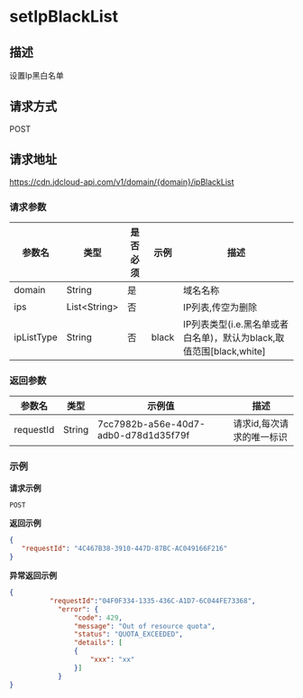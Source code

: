# setIpBlackList


## 描述
设置Ip黑白名单

## 请求方式
POST

## 请求地址
https://cdn.jdcloud-api.com/v1/domain/{domain}/ipBlackList

### 请求参数

| 参数名 | 类型         | 是否必须 | 示例              | 描述              |
| ------ | ------------ | -------- | ----------------- | ----------------- |
| domain | String       | 是       | | 域名名称          |
| ips    | List\<String> | 否       |                   | IP列表,传空为删除 |
| ipListType    | String | 否       |   black                | IP列表类型(i.e.黑名单或者白名单)，默认为black,取值范围[black,white]|

### 返回参数

| 参数名    | 类型   | 示例值                               | 描述                      |
| --------- | ------ | ------------------------------------ | ------------------------- |
| requestId | String | 7cc7982b-a56e-40d7-adb0-d78d1d35f79f | 请求id,每次请求的唯一标识 |

### 示例

**请求示例**

```html
POST
```

**返回示例**

```json
{
   "requestId": "4C467B38-3910-447D-87BC-AC049166F216"
}
```

**异常返回示例**

```json
{
          "requestId":"04F0F334-1335-436C-A1D7-6C044FE73368",
            "error": {
                "code": 429,
                "message": "Out of resource quota",
                "status": "QUOTA_EXCEEDED",
                "details": [
                {
                    "xxx": "xx"
                }]
            }
}
```
